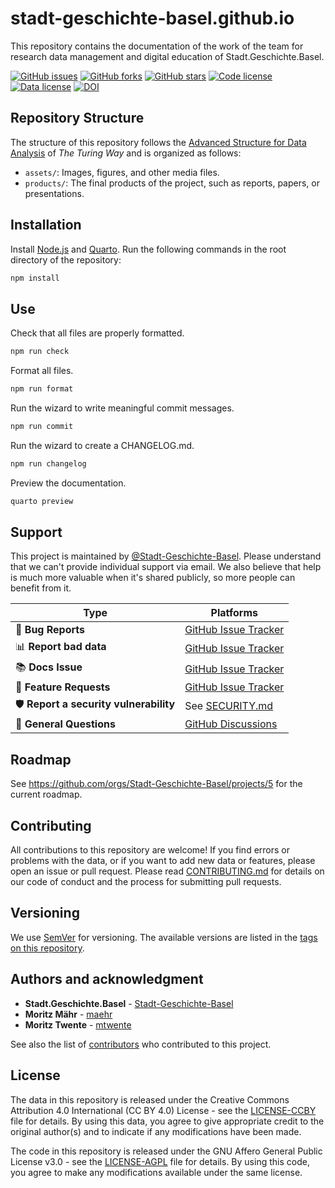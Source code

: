 # stadt-geschichte-basel.github.io

This repository contains the documentation of the work of the team for research data management and digital education of Stadt.Geschichte.Basel.

[![GitHub issues](https://img.shields.io/github/issues/Stadt-Geschichte-Basel/stadt-geschichte-basel.github.io.svg)](https://github.com/Stadt-Geschichte-Basel/stadt-geschichte-basel.github.io/issues)
[![GitHub forks](https://img.shields.io/github/forks/Stadt-Geschichte-Basel/stadt-geschichte-basel.github.io.svg)](https://github.com/Stadt-Geschichte-Basel/stadt-geschichte-basel.github.io/network)
[![GitHub stars](https://img.shields.io/github/stars/Stadt-Geschichte-Basel/stadt-geschichte-basel.github.io.svg)](https://github.com/Stadt-Geschichte-Basel/stadt-geschichte-basel.github.io/stargazers)
[![Code license](https://img.shields.io/github/license/Stadt-Geschichte-Basel/stadt-geschichte-basel.github.io.svg)](https://github.com/Stadt-Geschichte-Basel/stadt-geschichte-basel.github.io/blob/main/LICENSE-AGPL.md)
[![Data license](https://img.shields.io/github/license/Stadt-Geschichte-Basel/stadt-geschichte-basel.github.io.svg)](https://github.com/Stadt-Geschichte-Basel/stadt-geschichte-basel.github.io/blob/main/LICENSE-CCBY.md)
[![DOI](https://zenodo.org/badge/ZENODO_RECORD.svg)](https://zenodo.org/badge/latestdoi/ZENODO_RECORD)

## Repository Structure

The structure of this repository follows the [Advanced Structure for Data Analysis](https://the-turing-way.netlify.app/project-design/project-repo/project-repo-advanced.html) of _The Turing Way_ and is organized as follows:

- `assets/`: Images, figures, and other media files.
- `products/`: The final products of the project, such as reports, papers, or presentations.

## Installation

Install [Node.js](https://nodejs.org/en/download/package-manager) and [Quarto](https://quarto.org/docs/get-started/). Run the following commands in the root directory of the repository:

```bash
npm install
```

## Use

Check that all files are properly formatted.

```bash
npm run check
```

Format all files.

```bash
npm run format
```

Run the wizard to write meaningful commit messages.

```bash
npm run commit
```

Run the wizard to create a CHANGELOG.md.

```bash
npm run changelog
```

Preview the documentation.

```bash
quarto preview
```

## Support

This project is maintained by [@Stadt-Geschichte-Basel](https://github.com/Stadt-Geschichte-Basel). Please understand that we can't provide individual support via email. We also believe that help is much more valuable when it's shared publicly, so more people can benefit from it.

| Type                                   | Platforms                                                                                                    |
| -------------------------------------- | ------------------------------------------------------------------------------------------------------------ |
| 🚨 **Bug Reports**                     | [GitHub Issue Tracker](https://github.com/Stadt-Geschichte-Basel/stadt-geschichte-basel.github.io/issues)    |
| 📊 **Report bad data**                 | [GitHub Issue Tracker](https://github.com/Stadt-Geschichte-Basel/stadt-geschichte-basel.github.io/issues)    |
| 📚 **Docs Issue**                      | [GitHub Issue Tracker](https://github.com/Stadt-Geschichte-Basel/stadt-geschichte-basel.github.io/issues)    |
| 🎁 **Feature Requests**                | [GitHub Issue Tracker](https://github.com/Stadt-Geschichte-Basel/stadt-geschichte-basel.github.io/issues)    |
| 🛡 **Report a security vulnerability** | See [SECURITY.md](SECURITY.md)                                                                               |
| 💬 **General Questions**               | [GitHub Discussions](https://github.com/Stadt-Geschichte-Basel/stadt-geschichte-basel.github.io/discussions) |

## Roadmap

See <https://github.com/orgs/Stadt-Geschichte-Basel/projects/5> for the current roadmap.

## Contributing

All contributions to this repository are welcome! If you find errors or problems with the data, or if you want to add new data or features, please open an issue or pull request. Please read [CONTRIBUTING.md](CONTRIBUTING.md) for details on our code of conduct and the process for submitting pull requests.

## Versioning

We use [SemVer](http://semver.org/) for versioning. The available versions are listed in the [tags on this repository](https://github.com/Stadt-Geschichte-Basel/stadt-geschichte-basel.github.io/tags).

## Authors and acknowledgment

- **Stadt.Geschichte.Basel** - [Stadt-Geschichte-Basel](https://github.com/Stadt-Geschichte-Basel)
- **Moritz Mähr** - [maehr](https://github.com/maehr)
- **Moritz Twente** - [mtwente](https://github.com/mtwente)

See also the list of [contributors](https://github.com/Stadt-Geschichte-Basel/stadt-geschichte-basel.github.io/graphs/contributors) who contributed to this project.

## License

The data in this repository is released under the Creative Commons Attribution 4.0 International (CC BY 4.0) License - see the [LICENSE-CCBY](LICENSE-CCBY.md) file for details. By using this data, you agree to give appropriate credit to the original author(s) and to indicate if any modifications have been made.

The code in this repository is released under the GNU Affero General Public License v3.0 - see the [LICENSE-AGPL](LICENSE-AGPL.md) file for details. By using this code, you agree to make any modifications available under the same license.
